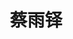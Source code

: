 ---
bio: 
  matter.
education:
  courses:
  - course: 学士学位
    institution: XXX
    year: 2021
email: "XXX@qq.com"
first_name: Yuduo
highlight_name: false
interests:
- 生物信息
last_name: Cai
role: "访问学生"
social:
- icon: envelope
  icon_pack: fas
  link: mailto:XXX@qq.com
superuser: true
title: 蔡雨铎
user_groups:
- "访问学生"
---